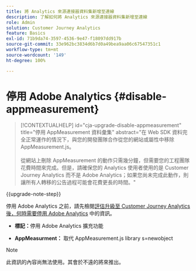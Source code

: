```yaml
---
title: 將 Analytics 來源連接器資料集新增至連線
description: 了解如何將 Analytics 來源連接器資料集新增至連線
role: Admin
solution: Customer Journey Analytics
feature: Basics
exl-id: 71b9da74-3597-4536-9e47-f18097dd917b
source-git-commit: 33e962bc3834d6b7d0a49bea9aa06c67547351c1
workflow-type: tm+mt
source-wordcount: '149'
ht-degree: 100%

---
```


# 停用 Adobe Analytics {#disable-appmeasurement}

<!-- markdownlint-disable MD034 -->

>[!CONTEXTUALHELP]
>id="cja-upgrade-disable-appmeasurement"
>title="停用 AppMeasurement 資料彙集"
>abstract="在 Web SDK 資料完全正常運作的情況下，與您的開發團隊合作從您的網站或屬性中移除 AppMeasurement.js。<br><br>從網站上刪除 AppMeasurement 的動作只需幾分鐘，但需要您的工程團隊花費時間來完成。但是，請確保您的 Analytics 使用者使用的是 Customer Journey Analytics 而不是 Adobe Analytics；如果您尚未完成此動作，則讓所有人轉移的公告過程可能會花費更長的時間。"

<!-- markdownlint-enable MD034 -->

{{upgrade-note-step}}

停用 Adobe Analytics 之前，請先檢閱[評估升級至 Customer Journey Analytics 後，何時需要停用 Adobe Analytics](/help/getting-started/cja-upgrade/cja-upgrade-fully-move.md) 中的資訊。

* **標記：**&#x200B;停用 Adobe Analytics 擴充功能

* **AppMeasurment：** 取代 AppMeasurement.js library s=newobject

>[!NOTE]
>
>此資訊的內容尚無法使用。其會於不遠的將來推出。


